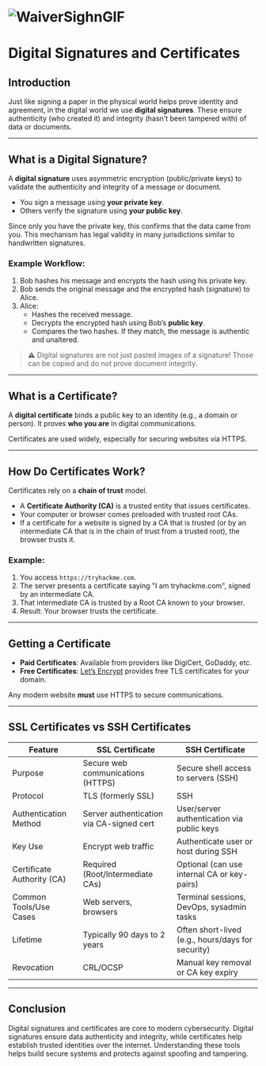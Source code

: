 # ![WaiverSighnGIF](https://github.com/user-attachments/assets/30fae190-6160-4246-9905-2c62c3b4b1f4)
# Digital Signatures and Certificates

## Introduction

Just like signing a paper in the physical world helps prove identity and agreement, in the digital world we use **digital signatures**. These ensure authenticity (who created it) and integrity (hasn't been tampered with) of data or documents.

---

## What is a Digital Signature?

A **digital signature** uses asymmetric encryption (public/private keys) to validate the authenticity and integrity of a message or document.

- You sign a message using **your private key**.
- Others verify the signature using **your public key**.

Since only you have the private key, this confirms that the data came from you. This mechanism has legal validity in many jurisdictions similar to handwritten signatures.

### Example Workflow:

1. Bob hashes his message and encrypts the hash using his private key.
2. Bob sends the original message and the encrypted hash (signature) to Alice.
3. Alice:
   - Hashes the received message.
   - Decrypts the encrypted hash using Bob’s **public key**.
   - Compares the two hashes. If they match, the message is authentic and unaltered.

> ⚠️ Digital signatures are not just pasted images of a signature! Those can be copied and do not prove document integrity.

---

## What is a Certificate?

A **digital certificate** binds a public key to an identity (e.g., a domain or person). It proves **who you are** in digital communications.

Certificates are used widely, especially for securing websites via HTTPS.

---

## How Do Certificates Work?

Certificates rely on a **chain of trust** model.

- A **Certificate Authority (CA)** is a trusted entity that issues certificates.
- Your computer or browser comes preloaded with trusted root CAs.
- If a certificate for a website is signed by a CA that is trusted (or by an intermediate CA that is in the chain of trust from a trusted root), the browser trusts it.

### Example:

1. You access `https://tryhackme.com`.
2. The server presents a certificate saying "I am tryhackme.com", signed by an intermediate CA.
3. That intermediate CA is trusted by a Root CA known to your browser.
4. Result: Your browser trusts the certificate.

---

## Getting a Certificate

- **Paid Certificates**: Available from providers like DigiCert, GoDaddy, etc.
- **Free Certificates**: [Let’s Encrypt](https://letsencrypt.org) provides free TLS certificates for your domain.

Any modern website **must** use HTTPS to secure communications.

---

## SSL Certificates vs SSH Certificates

| Feature                        | SSL Certificate                          | SSH Certificate                         |
|-------------------------------|-------------------------------------------|------------------------------------------|
| Purpose                        | Secure web communications (HTTPS)         | Secure shell access to servers (SSH)     |
| Protocol                       | TLS (formerly SSL)                        | SSH                                       |
| Authentication Method         | Server authentication via CA-signed cert | User/server authentication via public keys |
| Key Use                        | Encrypt web traffic                       | Authenticate user or host during SSH     |
| Certificate Authority (CA)    | Required (Root/Intermediate CAs)          | Optional (can use internal CA or key-pairs) |
| Common Tools/Use Cases        | Web servers, browsers                     | Terminal sessions, DevOps, sysadmin tasks |
| Lifetime                      | Typically 90 days to 2 years              | Often short-lived (e.g., hours/days for security) |
| Revocation                    | CRL/OCSP                                 | Manual key removal or CA key expiry      |

---

## Conclusion

Digital signatures and certificates are core to modern cybersecurity. Digital signatures ensure data authenticity and integrity, while certificates help establish trusted identities over the internet. Understanding these tools helps build secure systems and protects against spoofing and tampering.
